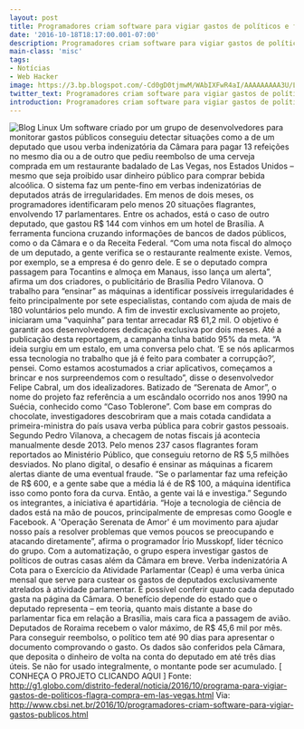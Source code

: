 ```yaml
---
layout: post
title: Programadores criam software para vigiar gastos de políticos e flagra com...
date: '2016-10-18T18:17:00.001-07:00'
description: Programadores criam software para vigiar gastos de políticos e flagra compra
main-class: 'misc'
tags:
- Notícias
- Web Hacker
image: https://3.bp.blogspot.com/-Cd0gD0tjmwM/WAbIXFwR4aI/AAAAAAAAA3U/LzFhsuy4Z30KIrN7wEQGr03EdDP0T8EfACLcB/s72-c/banner_post.jpg
twitter_text: Programadores criam software para vigiar gastos de políticos e flagra compra
introduction: Programadores criam software para vigiar gastos de políticos e flagra compra
---
```

![Blog Linux](https://3.bp.blogspot.com/-Cd0gD0tjmwM/WAbIXFwR4aI/AAAAAAAAA3U/LzFhsuy4Z30KIrN7wEQGr03EdDP0T8EfACLcB/s640/banner_post.jpg "Blog Linux")
Um software criado por um grupo de desenvolvedores para monitorar gastos públicos conseguiu detectar situações como a de um deputado que usou verba indenizatória da Câmara para pagar 13 refeições no mesmo dia ou a de outro que pediu reembolso de uma cerveja comprada em um restaurante badalado de Las Vegas, nos Estados Unidos – mesmo que seja proibido usar dinheiro público para comprar bebida alcoólica.
O sistema faz um pente-fino em verbas indenizatórias de deputados atrás de irregularidades. Em menos de dois meses, os programadores identificaram pelo menos 20 situações flagrantes, envolvendo 17 parlamentares. Entre os achados, está o caso de outro deputado, que gastou R$ 144 com vinhos em um hotel de Brasília.
A ferramenta funciona cruzando informações de bancos de dados públicos, como o da Câmara e o da Receita Federal. “Com  uma nota fiscal do almoço de um deputado, a gente verifica se o  restaurante realmente existe. Vemos, por exemplo, se a empresa é do  genro dele. E se o deputado compra passagem para Tocantins e almoça em  Manaus, isso lança um alerta”, afirma um dos criadores, o publicitário de Brasília Pedro Vilanova.
O trabalho para “ensinar” as máquinas a identificar possíveis irregularidades é feito principalmente por sete especialistas, contando com ajuda de mais de 180 voluntários pelo mundo.
A fim de investir exclusivamente ao projeto, iniciaram uma “vaquinha” para tentar arrecadar R$ 61,2 mil. O objetivo é garantir aos desenvolvedores dedicação exclusiva por dois meses. Até a publicação desta reportagem, a campanha tinha batido 95% da meta.
“A  ideia surgiu em um estalo, em uma conversa pelo chat. ‘E se nós  aplicarmos essa tecnologia no trabalho que já é feito para combater a  corrupção?’, pensei. Como estamos acostumados a criar aplicativos,  começamos a brincar e nos surpreendemos com o resultado”, disse o desenvolvedor Felipe Cabral, um dos idealizadores.
Batizado de “Serenata de Amor”,  o nome do projeto faz referência a um escândalo ocorrido nos anos 1990  na Suécia, conhecido como “Caso Toblerone”. Com base em compras do  chocolate, investigadores descobriram que a mais cotada candidata a  primeira-ministra do país usava verba pública para cobrir gastos  pessoais.
Segundo Pedro Vilanova, a checagem de notas fiscais já acontecia manualmente desde 2013. Pelo menos 237 casos flagrantes foram reportados ao Ministério Público, que conseguiu retorno de R$ 5,5 milhões desviados. No plano digital, o desafio é ensinar as máquinas a ficarem alertas diante de uma eventual fraude. “Se  o parlamentar faz uma refeição de R$ 600, e a gente sabe que a média lá  é de R$ 100, a máquina identifica isso como ponto fora da curva. Então,  a gente vai lá e investiga.”
Segundo os integrantes, a iniciativa é apartidária. “Hoje  a tecnologia de ciência de dados está na mão de poucos, principalmente  de empresas como Google e Facebook. A 'Operação Serenata de Amor' é um  movimento para ajudar nosso país a resolver problemas que vemos poucos  se preocupando e atacando diretamente”, afirma o programador Írio  Musskopf, líder técnico do grupo. Com a automatização, o grupo espera  investigar gastos de políticos de outras casas além da Câmara em breve.
Verba indenizatória
A  Cota para o Exercício da Atividade Parlamentar (Ceap) é uma verba única  mensal que serve para custear os gastos de deputados exclusivamente  atrelados à atividade parlamentar. É possível conferir quanto cada  deputado gasta na página da Câmara.
O  benefício depende do estado que o deputado representa – em teoria,  quanto mais distante a base do parlamentar fica em relação a Brasília,  mais cara fica a passagem de avião. Deputados de Roraima recebem o valor  máximo, de R$ 45,6 mil por mês.
Para  conseguir reembolso, o político tem até 90 dias para apresentar o  documento comprovando o gasto. Os dados são conferidos pela Câmara, que  deposita o dinheiro de volta na conta do deputado em até três dias  úteis. Se não for usado integralmente, o montante pode ser acumulado.
[ CONHEÇA O PROJETO CLICANDO AQUI ]
Fonte:  http://g1.globo.com/distrito-federal/noticia/2016/10/programa-para-vigiar-gastos-de-politicos-flagra-compra-em-las-vegas.html
Via: http://www.cbsi.net.br/2016/10/programadores-criam-software-para-vigiar-gastos-publicos.html 
